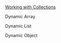 [Working with Collections](https://docs.intersystems.com/iris20233/csp/docbook/Doc.View.cls?KEY=GOBJ_propcoll)


Dynamic Array

Dynamic List

Dynamic Object

